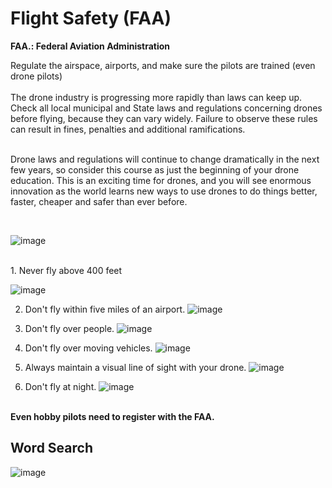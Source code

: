 # Flight Safety (FAA)

**FAA.:  Federal Aviation Administration**<br>

Regulate the airspace, airports, and make sure the pilots are trained (even drone pilots)<br><br>
The drone industry is progressing more rapidly than laws can keep up. Check all local municipal and State laws and regulations concerning drones before flying, because they can vary widely. Failure to observe these rules can result in fines, penalties and additional ramifications.<br><br>

Drone laws and regulations will continue to change dramatically in the next few years, so consider this course as just the beginning of your drone education. This is an exciting time for drones, and you will see enormous innovation as the world learns new ways to use drones to do things better, faster, cheaper and safer than ever before.<br>

<br>

![image](https://github.com/ions29/cpp-reading-material/assets/127531384/a2efb7b1-6e93-4307-b495-ccda7a2d3c0f)

<br>
1. Never fly above 400 feet

![image](https://github.com/ions29/cpp-reading-material/assets/127531384/49418448-18c1-4633-9317-a9ffacd1997f)

2. Don't fly within five miles of an airport.
![image](https://github.com/ions29/cpp-reading-material/assets/127531384/fed237af-2376-43fa-ad7b-71c1df0c2dde)


3. Don't fly over people.
![image](https://github.com/ions29/cpp-reading-material/assets/127531384/b06564e6-bc13-4971-b841-91d191d95397)

4. Don't fly over moving vehicles.
![image](https://github.com/ions29/cpp-reading-material/assets/127531384/baed294a-a8d4-4282-a3e4-472e0c3c7c7c)


5. Always maintain a visual line of sight with your drone.
![image](https://github.com/ions29/cpp-reading-material/assets/127531384/007fb97e-a09e-4723-81db-1334b41e0bd9)

6. Don't fly at night.
![image](https://github.com/ions29/cpp-reading-material/assets/127531384/ac5286cb-65a1-4aa4-a3b6-051f3c6dc95a)



<br>**Even hobby pilots need to register with the FAA.**

## Word Search

![image](https://github.com/ions29/cpp-reading-material/assets/127531384/bde3974f-3eed-41d1-b3b9-55d618979229)
